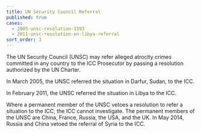 ```yaml
---
title: UN Security Council Referral
published: true
cases:
  - 2005-unsc-resolution-1593
  - 2011-unsc-resolution-on-libya-referral
sort_order: 3
---
```



The UN Security Council (UNSC) may refer alleged atrocity crimes committed in any country to the ICC Prosecutor by passing a resolution authorized by the UN Charter.

In March 2005, the UNSC referred the situation in Darfur, Sudan, to the ICC.&nbsp;

In February 2011, the UNSC referred the situation in Libya to the ICC.

Where a permanent member of the UNSC vetoes a resolution to refer a situation to the ICC, the ICC cannot investigate. The permanent members of the UNSC are China, France, Russia, the USA, and the UK. In May 2014, Russia and China vetoed the referral of Syria to the ICC.

&nbsp;